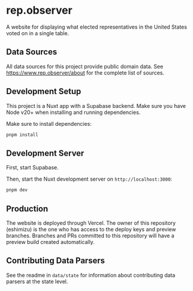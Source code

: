 # rep.observer

A website for displaying what elected representatives in the United States voted on in a single table.

## Data Sources
All data sources for this project provide public domain data.
See https://www.rep.observer/about for the complete list of sources.

## Development Setup
This project is a Nuxt app with a Supabase backend. Make sure you have Node v20+ when installing and running dependencies.

Make sure to install dependencies:

```bash
pnpm install
```

## Development Server
First, start Supabase.

Then, start the Nuxt development server on `http://localhost:3000`:

```bash
pnpm dev
```

## Production
The website is deployed through Vercel. The owner of this repository (eshimizu) is the one who has access to the deploy keys and preview branches. Branches and PRs committed to this repository will have a preview build created automatically.

## Contributing Data Parsers
See the readme in `data/state` for information about contributing data parsers at the state level.